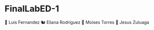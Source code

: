 # FinalLabED-1
:orangutan: Luis Fernandez
:chipmunk: Eliana Rodríguez
:gorilla: Moises Torres
:penguin: Jesus Zuluaga

